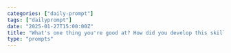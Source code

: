 ```yaml
---
categories: ["daily-prompt"]
tags: ["dailyprompt"]
date: "2025-01-27T15:00:00Z"
title: "What's one thing you're good at? How did you develop this skill?"
type: "prompts"
---
```

